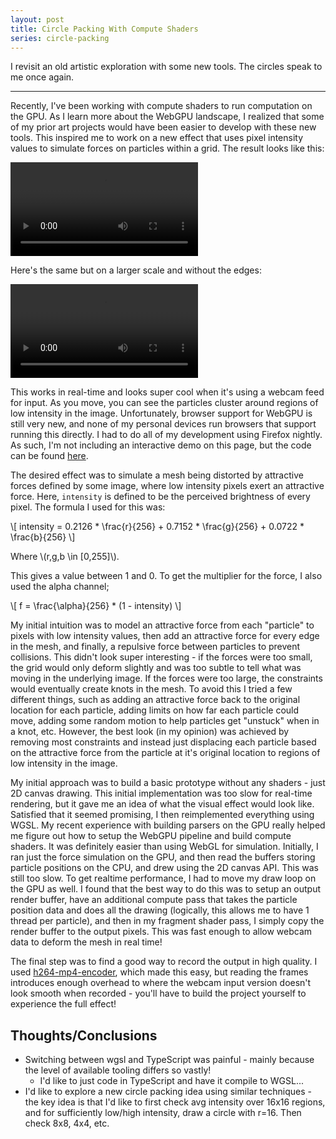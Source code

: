 ```yaml
---
layout: post
title: Circle Packing With Compute Shaders
series: circle-packing
---
```


I revisit an old artistic exploration with some new tools. The circles speak to
me once again.

---

Recently, I've been working with compute shaders to run computation on the GPU.
As I learn more about the WebGPU landscape, I realized that some of my prior
art projects would have been easier to develop with these new tools. This
inspired me to work on a new effect that uses pixel intensity values to simulate
forces on particles within a grid. The result looks like this:

<video src="/static/meshdeformation/raindrop_small.mp4" controls="true"></video>

Here's the same but on a larger scale and without the edges:

<video src="/static/meshdeformation/raindrop_large_no_edge.mp4" controls="true"></video>

This works in real-time and looks super cool when it's using a webcam feed for
input. As you move, you can see the particles cluster around regions of low
intensity in the image. Unfortunately, browser support for WebGPU is still very
new, and none of my personal devices run browsers that support running this
directly. I had to do all of my development using Firefox nightly. As such, I'm
not including an interactive demo on this page, but the code can be found
[here](https://github.com/aneeshdurg/meshdeformation).

The desired effect was to simulate a mesh being distorted by attractive forces
defined by some image, where low intensity pixels exert an attractive force.
Here, `intensity` is defined to be the perceived brightness of every pixel. The
formula I used for this was:

\\[ intensity = 0.2126 * \frac{r}{256} + 0.7152 * \frac{g}{256} + 0.0722 * \frac{b}{256} \\]

Where \\(r,g,b \in [0,255]\\).

This gives a value between 1 and 0. To get the multiplier for the force, I also
used the alpha channel;

\\[ f = \frac{\alpha}{256} * (1 - intensity) \\]

My initial intuition was to model an attractive force from each "particle" to
pixels with low intensity values, then add an attractive force for every edge
in the mesh, and finally, a repulsive force between particles to prevent
collisions. This didn't look super interesting - if the forces were too small,
the grid would only deform slightly and was too subtle to tell what was moving
in the underlying image. If the forces were too large, the constraints would
eventually create knots in the mesh. To avoid this I tried a few different
things, such as adding an attractive force back to the original location for
each particle, adding limits on how far each particle could move, adding some
random motion to help particles get "unstuck" when in a knot, etc. However, the
best look (in my opinion) was achieved by removing most constraints and instead
just displacing each particle based on the attractive force from the particle at
it's original location to regions of low intensity in the image.

My initial approach was to build a basic prototype without any shaders - just 2D
canvas drawing. This initial implementation was too slow for real-time
rendering, but it gave me an idea of what the visual effect would look like.
Satisfied that it seemed promising, I then reimplemented everything using WGSL.
My recent experience with building parsers on the GPU really helped me figure
out how to setup the WebGPU pipeline and build compute shaders. It was
definitely easier than using WebGL for simulation. Initially, I ran just the
force simulation on the GPU, and then read the buffers storing particle
positions on the CPU, and drew using the 2D canvas API. This was still too slow.
To get realtime performance, I had to move my draw loop on the GPU as well. I
found that the best way to do this was to setup an output render buffer, have an
additional compute pass that takes the particle position data and does all the
drawing (logically, this allows me to have 1 thread per particle), and then in
my fragment shader pass, I simply copy the render buffer to the output pixels.
This was fast enough to allow webcam data to deform the mesh in real time!

The final step was to find a good way to record the output in high quality. I
used [h264-mp4-encoder](https://www.npmjs.com/package/h264-mp4-encoder), which
made this easy, but reading the frames introduces enough overhead to where the
webcam input version doesn't look smooth when recorded - you'll have to build
the project yourself to experience the full effect!

## Thoughts/Conclusions

+ Switching between wgsl and TypeScript was painful - mainly because the level
  of available tooling differs so vastly!
    + I'd like to just code in TypeScript and have it compile to WGSL...
+ I'd like to explore a new circle packing idea using similar techniques - the
  key idea is that I'd like to first check avg intensity over 16x16 regions, and
  for sufficiently low/high intensity, draw a circle with r=16. Then check 8x8,
  4x4, etc.
